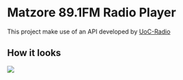 # Matzore 89.1FM Radio Player
This project make use of an API developed by [UoC-Radio](https://github.com/UoC-Radio) 

## How it looks
![](https://github.com/panos-stavrianos/radio_player/blob/master/img/peek.gif)
